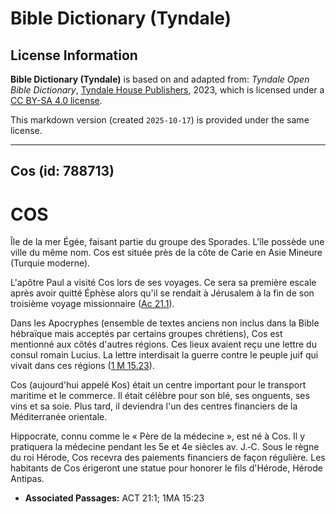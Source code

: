 # Bible Dictionary (Tyndale)

## License Information

**Bible Dictionary (Tyndale)** is based on and adapted from: _Tyndale Open Bible Dictionary_, [Tyndale House Publishers](https://tyndaleopenresources.com/), 2023, which is licensed under a [CC BY-SA 4.0 license](https://creativecommons.org/licenses/by-sa/4.0/legalcode.en).

This markdown version (created `2025-10-17`) is provided under the same license.



--------------------------------

## Cos (id: 788713)

COS
===

Île de la mer Égée, faisant partie du groupe des Sporades. L'île possède une ville du même nom. Cos est située près de la côte de Carie en Asie Mineure (Turquie moderne).

L'apôtre Paul a visité Cos lors de ses voyages. Ce sera sa première escale après avoir quitté Éphèse alors qu'il se rendait à Jérusalem à la fin de son troisième voyage missionnaire ([Ac 21\.1](https://ref.ly/Acts21:1)).

Dans les Apocryphes (ensemble de textes anciens non inclus dans la Bible hébraïque mais acceptés par certains groupes chrétiens), Cos est mentionné aux côtés d'autres régions. Ces lieux avaient reçu une lettre du consul romain Lucius. La lettre interdisait la guerre contre le peuple juif qui vivait dans ces régions ([1 M 15\.23](https://ref.ly/1Macc15:23)).

Cos (aujourd'hui appelé Kos) était un centre important pour le transport maritime et le commerce. Il était célèbre pour son blé, ses onguents, ses vins et sa soie. Plus tard, il deviendra l'un des centres financiers de la Méditerranée orientale.

Hippocrate, connu comme le « Père de la médecine », est né à Cos. Il y pratiquera la médecine pendant les 5e et 4e siècles av. J.‑C. Sous le règne du roi Hérode, Cos recevra des paiements financiers de façon régulière. Les habitants de Cos érigeront une statue pour honorer le fils d'Hérode, Hérode Antipas.

* **Associated Passages:** ACT 21:1; 1MA 15:23


